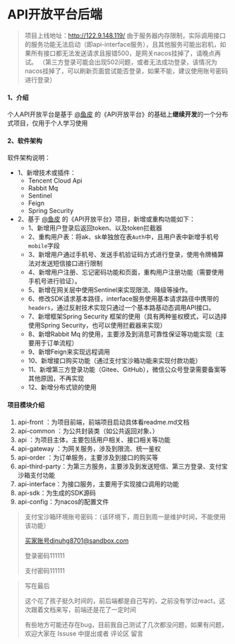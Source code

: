 # API开放平台后端
> 项目上线地址：http://122.9.148.119/
> 由于服务器内存限制，实际调用接口的服务功能无法启动（即api-interface服务），且其他服务可能出宕机，如果所有接口都无法发送请求且报错500，是网关nacos挂掉了，请晚点再试。
（第三方登录可能会出现502问题，或者无法成功登录，该情况为nacos挂掉了，可以刷新页面尝试能否登录，如果不能，建议使用账号密码进行登录）
#### 1、介绍
个人API开放平台是基于 [@鱼皮](https://space.bilibili.com/12890453)  的《API开放平台》的基础上**继续开发**的一个分布式项目，仅用于个人学习使用

#### 2、软件架构
软件架构说明：

- 1、新增技术或插件：
  - Tencent Cloud Api
  - Rabbit Mq
  - Sentinel
  - Feign
  - Spring Security
- 2、基于 [@鱼皮](https://space.bilibili.com/12890453)  的《API开放平台》项目，新增或重构功能如下：
  - 1、新增用户登录后返回token、以及token拦截器
  - 2、重构用户表：将ak、sk单独放在表`Auth`中，且用户表中新增手机号`mobile`字段
  - 3、新增用户通过手机号、发送手机验证码方式进行登录，使用令牌桶算法对发送短信接口进行限制
  - 4、新增用户注册、忘记密码功能和页面，重构用户注册功能（需要使用手机号进行验证）。
  - 5、新增在网关层中使用Sentinel来实现限流、降级等操作。
  - 6、修改SDK请求基本路径，interface服务使用基本请求路径中携带的`headers`，通过反射技术实现只通过一个基本路基动态调用API接口。
  - 7、新增框架Spring Security 框架的使用（具有两种鉴权模式，可以选择使用Spring Security，也可以使用拦截器来实现）
  - 8、新增Rabbit Mq 的使用，主要涉及到消息可靠性保证等功能实现（主要用于订单流程）
  - 9、新增Feign来实现远程调用
  - 10、新增接口购买功能（通过支付宝沙箱功能来实现付款功能）
  - 11、新增第三方登录功能（Gitee、GitHub），微信公众号登录需要备案等其他原因，不再实现
  - 12、新增分布式锁的使用

#### 项目模块介绍

1.  api-front ：为项目前端，前端项目启动具体看readme.md文档
2.  api-common ：为公共封装类（如公共返回对象、）
3.  api ：为项目主体，主要包括用户相关、接口相关等功能
4.  api-gateway ：为网关服务，涉及到限流、统一鉴权
5.  api-order ：为订单服务，主要涉及到接口的购买等
6.  api-third-party：为第三方服务，主要涉及到发送短信、第三方登录、支付宝沙箱支付功能
7.  api-interface：为接口服务，主要用于实现接口调用的功能
8.  api-sdk：为生成的SDK源码
9.  api-config：为nacos的配置文件

> 支付宝沙箱环境账号密码：（该环境下，周日到周一是维护时间，不能使用该功能）
>
> 买家账号djnuhg8701@sandbox.com
>
> 登录密码111111
>
> 支付密码111111



> 写在最后
>
> 这个花了孩子挺久时间的，前后端都是自己写的，之前没有学过react，这次跟着文档来写，前端还是花了一定时间
>
> 有些地方可能还存在bug，目前我自己测试了几次都没问题，如果有问题，欢迎大家在 Issuse 中提出或者 评论区 留言
